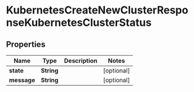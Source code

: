 

# KubernetesCreateNewClusterResponseKubernetesClusterStatus


## Properties

| Name | Type | Description | Notes |
|------------ | ------------- | ------------- | -------------|
|**state** | **String** |  |  [optional] |
|**message** | **String** |  |  [optional] |



